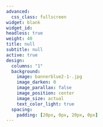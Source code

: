 ```yaml
---
advanced:
  css_class: fullscreen
widget: blank
widget_id:
headless: true
weight: 40
title: null
subtitle: null
active: true
design:
  columns: "1"
  background:
    image: bannerblue2-1-.jpg
    image_darken: 0
    image_parallax: false
    image_position: center
    image_size: actual
    text_color_light: true
  spacing:
    padding: [20px, 0px, 20px, 0px]
---
```

